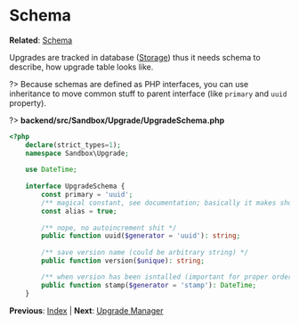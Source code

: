 # Schema

**Related**: [Schema](/edde/schema)

Upgrades are tracked in database ([Storage](/edde/storage)) thus it needs schema to describe,
how upgrade table looks like.

?> Because schemas are defined as PHP interfaces, you can use inheritance to move common stuff
to parent interface (like `primary` and  `uuid` property).

?> **backend/src/Sandbox/Upgrade/UpgradeSchema.php**

```php
<?php
	declare(strict_types=1);
	namespace Sandbox\Upgrade;
	
	use DateTime;
	
	interface UpgradeSchema {
		const primary = 'uuid';
		/** magical constant, see documentation; basically it makes short name for "UpgradeSchema" to just "upgrade" */
		const alias = true;
		
		/** nope, no autoincrement shit */
		public function uuid($generator = 'uuid'): string;
		
		/** save version name (could be arbitrary string) */
		public function version($unique): string;

		/** when version has been isntalled (important for proper ordering) */
		public function stamp($generator = 'stamp'): DateTime;
	}
```

**Previous**: [Index](/examples/upgrades/index) | **Next**: [Upgrade Manager](/examples/upgrades/upgrade-manager)
